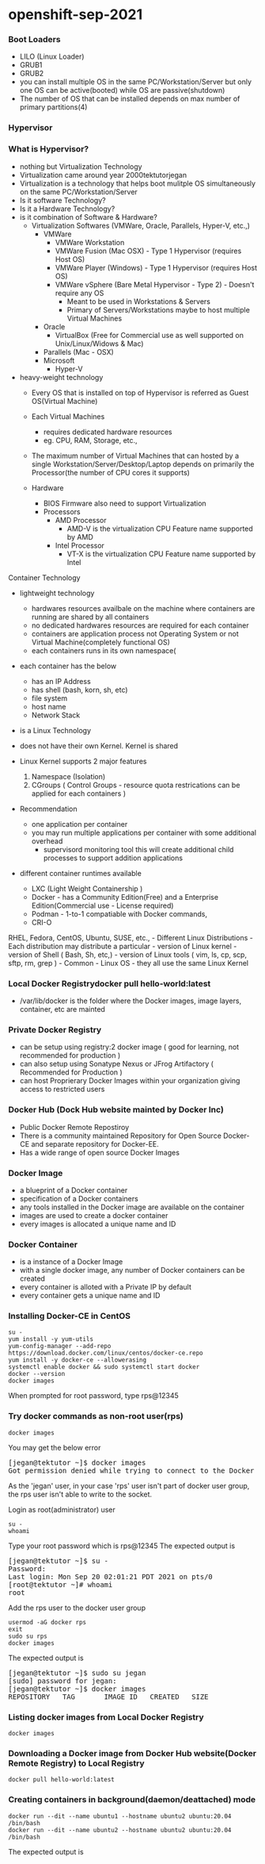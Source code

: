 # openshift-sep-2021

### Boot Loaders
- LILO (Linux Loader)
- GRUB1
- GRUB2
- you can install multiple OS in the same PC/Workstation/Server but only one OS can be active(booted) while OS are passive(shutdown)
- The number of OS that can be installed depends on max number of primary partitions(4)

### Hypervisor

### What is Hypervisor?

- nothing but Virtualization Technology
- Virtualization came around year 2000tektutorjegan
- Virtualization is a technology that helps boot mulitple OS simultaneously on the same PC/Workstation/Server
- Is it software Technology?
- Is it a Hardware Technology?
- is it combination of Software & Hardware?
   - Virtualization Softwares (VMWare, Oracle, Parallels, Hyper-V, etc.,)
       - VMWare
           - VMWare Workstation 
           - VMWare Fusion (Mac OSX) - Type 1 Hypervisor (requires Host OS)
           - VMWare Player (Windows) - Type 1 Hypervisor (requires Host OS)
           - VMWare vSphere (Bare Metal Hypervisor - Type 2) - Doesn't require any OS
               - Meant to be used in Workstations & Servers
               - Primary of Servers/Workstations maybe to host multiple Virtual Machines
       - Oracle 
           - VirtualBox (Free for Commercial use as well supported on Unix/Linux/Widows & Mac) 
       - Parallels (Mac - OSX)
       - Microsoft
           - Hyper-V
- heavy-weight technology
    - Every OS that is installed on top of Hypervisor is referred as Guest OS(Virtual Machine)
    - Each Virtual Machines 
        - requires dedicated hardware resources
        - eg. CPU, RAM, Storage, etc.,
    - The maximum number of Virtual Machines that can hosted by a single Workstation/Server/Desktop/Laptop depends on
      primarily the Processor(the number of CPU cores it supports)

   - Hardware
      - BIOS Firmware also need to support Virtualization
      - Processors
          - AMD Processor
              - AMD-V is the virtualization CPU Feature name supported by AMD
          - Intel Processor
              - VT-X is the virtualization CPU Feature name supported by Intel 
 
 Container Technology
   - lightweight technology
       - hardwares resources availbale on the machine where containers are running are shared by all containers
       - no dedicated hardwares resources are required for each container
       - containers are application process not Operating System or not Virtual Machine(completely functional OS)
       - each containers runs in its own namespace(
   - each container has the below
       - has an IP Address
       - has shell (bash, korn, sh, etc)
       - file system
       - host name
       - Network Stack
   - is a Linux Technology
   - does not have their own Kernel.  Kernel is shared
   - Linux Kernel supports 2 major features
       1. Namespace (Isolation)
       2. CGroups ( Control Groups - resource quota restrications can be applied for each containers )
   - Recommendation
      - one application per container
      - you may run multiple applications per container with some additional overhead
           - supervisord monitoring tool this will create additional child processes to support addition applications
   
   - different container runtimes available
       - LXC (Light Weight Containership )
       - Docker - has a Community Edition(Free) and a Enterprise Edition(Commercial use - License required)
       - Podman - 1-to-1 compatiable with Docker commands, 
       - CRI-O
   
   
   RHEL, Fedora, CentOS, Ubuntu, SUSE, etc.,
      - Different Linux Distributions
         - Each distribution may distribute a particular
              - version of Linux kernel
              - version of Shell ( Bash, Sh, etc,)
              - version of Linux tools ( vim, ls, cp, scp, sftp, rm, grep )
      - Common - Linux OS
          - they all use the same Linux Kernel


### Local Docker Registrydocker pull hello-world:latest

  - /var/lib/docker is the folder where the Docker images, image layers, container, etc are mainted

### Private Docker Registry
  - can be setup using registry:2 docker image ( good for learning, not recommended for production )
  - can also setup using Sonatype Nexus or JFrog Artifactory ( Recommended for Production )
  - can host Proprierary Docker Images within your organization giving access to restricted users

### Docker Hub (Dock Hub website mainted by Docker Inc)
  - Public Docker Remote Repostiroy
  - There is a community maintained Repository for Open Source Docker-CE and separate repository for Docker-EE.
  - Has a wide range of open source Docker Images

### Docker Image
  - a blueprint of a Docker container
  - specification of a Docker containers
  - any tools installed in the Docker image are available on the container
  - images are used to create a docker container
  - every images is allocated a unique name and ID

### Docker Container
  - is a instance of a Docker Image
  - with a single docker image, any number of Docker containers can be created
  - every container is alloted with a Private IP by default
  - every container gets a unique name and ID

### Installing Docker-CE in CentOS
```
su -
yum install -y yum-utils
yum-config-manager --add-repo https://download.docker.com/linux/centos/docker-ce.repo
yum install -y docker-ce --allowerasing
systemctl enable docker && sudo systemctl start docker
docker --version
docker images
```
When prompted for root password, type rps@12345

### Try docker commands as non-root user(rps)
```
docker images
```
You may get the below error
<pre>
[jegan@tektutor ~]$ docker images
Got permission denied while trying to connect to the Docker daemon socket at unix:///var/run/docker.sock: Get "http://%2Fvar%2Frun%2Fdocker.sock/v1.24/images/json": dial unix /var/run/docker.sock: connect: permission denied
</pre>

As the 'jegan' user, in your case 'rps' user isn't part of docker user group, the rps user isn't able to write to
the socket.

Login as root(administrator) user
```
su -
whoami
```
Type your root password which is rps@12345
The expected output is
<pre>
[jegan@tektutor ~]$ su -
Password: 
Last login: Mon Sep 20 02:01:21 PDT 2021 on pts/0
[root@tektutor ~]# whoami
root
</pre>

Add the rps user to the docker user group
```
usermod -aG docker rps
exit
sudo su rps
docker images
```
The expected output is
<pre>
[jegan@tektutor ~]$ sudo su jegan
[sudo] password for jegan: 
[jegan@tektutor ~]$ docker images
REPOSITORY   TAG       IMAGE ID   CREATED   SIZE
</pre>

### Listing docker images from Local Docker Registry
```
docker images
```

### Downloading a Docker image from Docker Hub website(Docker Remote Registry) to Local Registry
```
docker pull hello-world:latest
```

### Creating containers in background(daemon/deattached) mode
```
docker run --dit --name ubuntu1 --hostname ubuntu2 ubuntu:20.04 /bin/bash
docker run --dit --name ubuntu2 --hostname ubuntu2 ubuntu:20.04 /bin/bash
```
The expected output is
<pre>

</pre>
